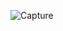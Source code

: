 ![Capture](https://github.com/rajib-ahmed98/Coffee-sales-dashboard-excel/assets/90234787/e900d743-152e-43cb-a788-2d4cb415d14e)
